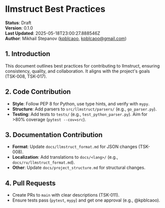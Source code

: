 # llmstruct Best Practices

**Status**: Draft  
**Version**: 0.1.0  
**Last Updated**: 2025-05-18T23:00:27.888546Z  
**Author**: Mikhail Stepanov ([kpblcaoo](https://github.com/kpblcaoo), kpblcaoo@gmail.com)

## 1. Introduction

This document outlines best practices for contributing to llmstruct, ensuring consistency, quality, and collaboration. It aligns with the project's goals (TSK-008, TSK-017).

## 2. Code Contribution

- **Style**: Follow PEP 8 for Python, use type hints, and verify with `mypy`.
- **Structure**: Add parsers to `src/llmstruct/parsers/` (e.g., `go_parser.py`).
- **Testing**: Add tests to `tests/` (e.g., `test_python_parser.py`). Aim for >80% coverage (`pytest --cov=src`).

## 3. Documentation Contribution

- **Format**: Update `docs/llmstruct_format.md` for JSON changes (TSK-008).
- **Localization**: Add translations to `docs/<lang>/` (e.g., `docs/ru/llmstruct_format.md`).
- **Other**: Update `docs/project_structure.md` for structural changes.

## 4. Pull Requests

- Create PRs to `main` with clear descriptions (TSK-011).
- Ensure tests pass (`pytest`, `mypy`) and get one approval (e.g., @kpblcaoo).
